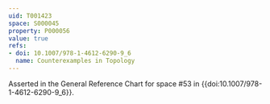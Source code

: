```yaml
---
uid: T001423
space: S000045
property: P000056
value: true
refs:
- doi: 10.1007/978-1-4612-6290-9_6
  name: Counterexamples in Topology
---
```


Asserted in the General Reference Chart for space #53 in
{{doi:10.1007/978-1-4612-6290-9_6}}.
